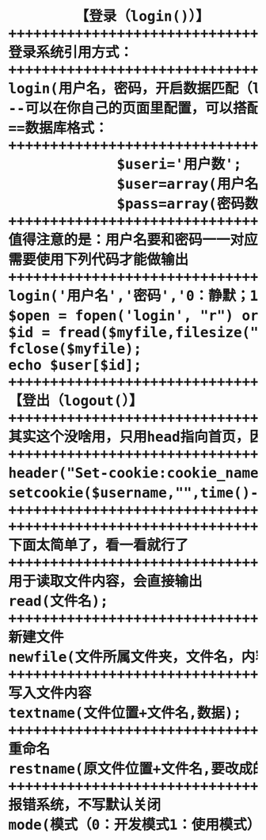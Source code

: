 
<h1>
<pre>
		【登录（login()）】
++++++++++++++++++++++++++++++++++++
登录系统引用方式：
++++++++++++++++++++++++++++++++++++
login(用户名，密码，开启数据匹配（log，有0-2三种模式：0，不开启（默认）1：开启（全部显示）2开启（只匹配正则）,数据库地址);
--可以在你自己的页面里配置，可以搭配$_POST使用
==数据库格式：
++++++++++++++++++++++++++++++++++++
             $useri='用户数';               
             $user=array(用户名数组);
             $pass=array(密码数组);
++++++++++++++++++++++++++++++++++++
值得注意的是：用户名要和密码一一对应
需要使用下列代码才能做输出
++++++++++++++++++++++++++++++++++++
login('用户名','密码','0：静默；1：全部输出；2：输出ID','数据文件');
$open = fopen('login', "r") or die("请升级您的php至5.4.45或以上!");
$id = fread($myfile,filesize("login"));
fclose($myfile);
echo $user[$id];
++++++++++++++++++++++++++++++++++++
【登出（logout(）】
++++++++++++++++++++++++++++++++++++
其实这个没啥用，只用head指向首页，因为没有设置cookie，如果想加，参考下发代码：
++++++++++++++++++++++++++++++++++++
header("Set-cookie:cookie_name=$username");//放在login最后一行
setcookie($username,"",time()-1);//放进logout第一行
++++++++++++++++++++++++++++++++++++
++++++++++++++++++++++++++++++++++++
下面太简单了，看一看就行了
++++++++++++++++++++++++++++++++++++
用于读取文件内容，会直接输出
read(文件名);
++++++++++++++++++++++++++++++++++++
新建文件
newfile(文件所属文件夹，文件名，内容);
++++++++++++++++++++++++++++++++++++
写入文件内容
textname(文件位置+文件名,数据);
++++++++++++++++++++++++++++++++++++
重命名
restname(原文件位置+文件名,要改成的文件名);
++++++++++++++++++++++++++++++++++++
报错系统，不写默认关闭
mode(模式（0：开发模式1：使用模式）,日志记录（ON:开启 OFF:关闭）)
</pre>
</h1>
